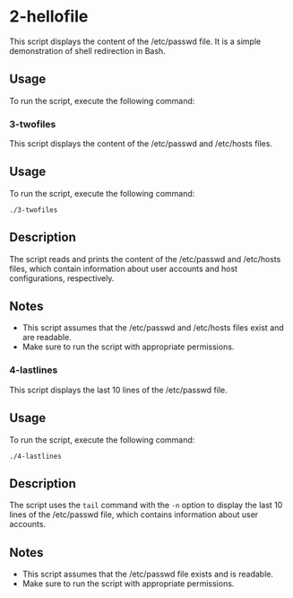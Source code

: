 # 2-hellofile

This script displays the content of the /etc/passwd file. It is a simple demonstration of shell redirection in Bash.

## Usage

To run the script, execute the following command:

### 3-twofiles

This script displays the content of the /etc/passwd and /etc/hosts files.

## Usage

To run the script, execute the following command:

```
./3-twofiles
```

## Description

The script reads and prints the content of the /etc/passwd and /etc/hosts files, which contain information about user accounts and host configurations, respectively.

## Notes

- This script assumes that the /etc/passwd and /etc/hosts files exist and are readable.
- Make sure to run the script with appropriate permissions.

### 4-lastlines

This script displays the last 10 lines of the /etc/passwd file.

## Usage

To run the script, execute the following command:

```
./4-lastlines
```

## Description

The script uses the `tail` command with the `-n` option to display the last 10 lines of the /etc/passwd file, which contains information about user accounts.

## Notes

- This script assumes that the /etc/passwd file exists and is readable.
- Make sure to run the script with appropriate permissions.
